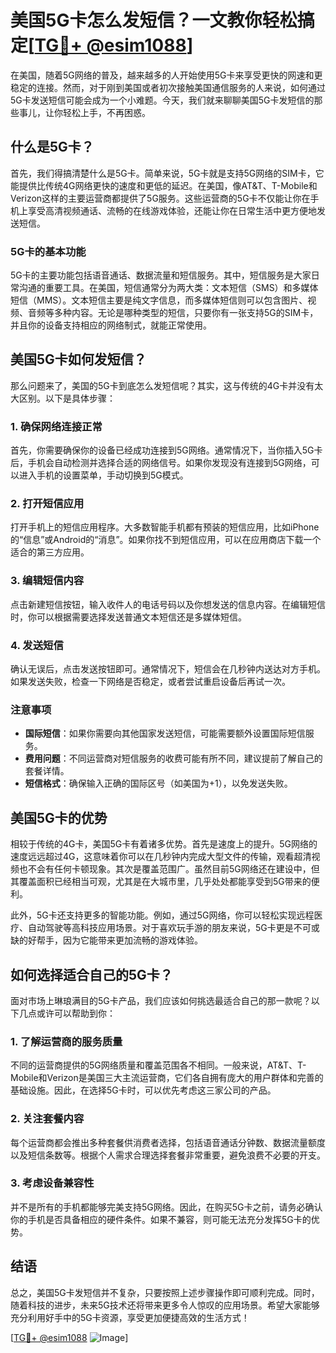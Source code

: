 # 美国5G卡怎么发短信？一文教你轻松搞定[[TG💪+ @esim1088](https://t.me/s/esim1088)]

在美国，随着5G网络的普及，越来越多的人开始使用5G卡来享受更快的网速和更稳定的连接。然而，对于刚到美国或者初次接触美国通信服务的人来说，如何通过5G卡发送短信可能会成为一个小难题。今天，我们就来聊聊美国5G卡发短信的那些事儿，让你轻松上手，不再困惑。

## 什么是5G卡？

首先，我们得搞清楚什么是5G卡。简单来说，5G卡就是支持5G网络的SIM卡，它能提供比传统4G网络更快的速度和更低的延迟。在美国，像AT&T、T-Mobile和Verizon这样的主要运营商都提供了5G服务。这些运营商的5G卡不仅能让你在手机上享受高清视频通话、流畅的在线游戏体验，还能让你在日常生活中更方便地发送短信。

### 5G卡的基本功能

5G卡的主要功能包括语音通话、数据流量和短信服务。其中，短信服务是大家日常沟通的重要工具。在美国，短信通常分为两大类：文本短信（SMS）和多媒体短信（MMS）。文本短信主要是纯文字信息，而多媒体短信则可以包含图片、视频、音频等多种内容。无论是哪种类型的短信，只要你有一张支持5G的SIM卡，并且你的设备支持相应的网络制式，就能正常使用。

## 美国5G卡如何发短信？

那么问题来了，美国的5G卡到底怎么发短信呢？其实，这与传统的4G卡并没有太大区别。以下是具体步骤：

### 1. 确保网络连接正常

首先，你需要确保你的设备已经成功连接到5G网络。通常情况下，当你插入5G卡后，手机会自动检测并选择合适的网络信号。如果你发现没有连接到5G网络，可以进入手机的设置菜单，手动切换到5G模式。

### 2. 打开短信应用

打开手机上的短信应用程序。大多数智能手机都有预装的短信应用，比如iPhone的“信息”或Android的“消息”。如果你找不到短信应用，可以在应用商店下载一个适合的第三方应用。

### 3. 编辑短信内容

点击新建短信按钮，输入收件人的电话号码以及你想发送的信息内容。在编辑短信时，你可以根据需要选择发送普通文本短信还是多媒体短信。

### 4. 发送短信

确认无误后，点击发送按钮即可。通常情况下，短信会在几秒钟内送达对方手机。如果发送失败，检查一下网络是否稳定，或者尝试重启设备后再试一次。

### 注意事项

- **国际短信**：如果你需要向其他国家发送短信，可能需要额外设置国际短信服务。
- **费用问题**：不同运营商对短信服务的收费可能有所不同，建议提前了解自己的套餐详情。
- **短信格式**：确保输入正确的国际区号（如美国为+1），以免发送失败。

## 美国5G卡的优势

相较于传统的4G卡，美国5G卡有着诸多优势。首先是速度上的提升。5G网络的速度远远超过4G，这意味着你可以在几秒钟内完成大型文件的传输，观看超清视频也不会有任何卡顿现象。其次是覆盖范围广。虽然目前5G网络还在建设中，但其覆盖面积已经相当可观，尤其是在大城市里，几乎处处都能享受到5G带来的便利。

此外，5G卡还支持更多的智能功能。例如，通过5G网络，你可以轻松实现远程医疗、自动驾驶等高科技应用场景。对于喜欢玩手游的朋友来说，5G卡更是不可或缺的好帮手，因为它能带来更加流畅的游戏体验。

## 如何选择适合自己的5G卡？

面对市场上琳琅满目的5G卡产品，我们应该如何挑选最适合自己的那一款呢？以下几点或许可以帮助到你：

### 1. 了解运营商的服务质量

不同的运营商提供的5G网络质量和覆盖范围各不相同。一般来说，AT&T、T-Mobile和Verizon是美国三大主流运营商，它们各自拥有庞大的用户群体和完善的基础设施。因此，在选择5G卡时，可以优先考虑这三家公司的产品。

### 2. 关注套餐内容

每个运营商都会推出多种套餐供消费者选择，包括语音通话分钟数、数据流量额度以及短信条数等。根据个人需求合理选择套餐非常重要，避免浪费不必要的开支。

### 3. 考虑设备兼容性

并不是所有的手机都能够完美支持5G网络。因此，在购买5G卡之前，请务必确认你的手机是否具备相应的硬件条件。如果不兼容，则可能无法充分发挥5G卡的优势。

## 结语

总之，美国5G卡发短信并不复杂，只要按照上述步骤操作即可顺利完成。同时，随着科技的进步，未来5G技术还将带来更多令人惊叹的应用场景。希望大家能够充分利用好手中的5G卡资源，享受更加便捷高效的生活方式！

[[TG💪+ @esim1088](https://t.me/s/esim1088) ![Image](https://i.postimg.cc/4NQfJmqS/Snipaste-2025-05-13-00-14-12.png)]